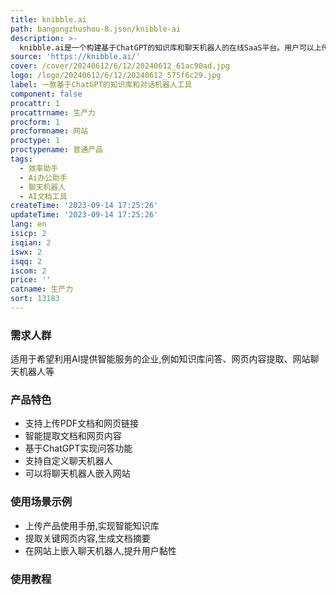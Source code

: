```yaml
---
title: knibble.ai
path: bangongzhushou-8.json/knibble-ai
description: >-
  knibble.ai是一个构建基于ChatGPT的知识库和聊天机器人的在线SaaS平台。用户可以上传PDF文档、网页链接或直接粘贴文本,knibble.ai会提取关键信息,并利用ChatGPT的力量,实现智能问答和对话。用户还可以定制聊天机器人的风格,并将其嵌入到自己的网站。该产品具有知识库问答、网页内容提取、免编码聊天机器人嵌入等功能,可以极大提高工作效率、增强用户黏性。定价合理,定位于中小企业。
source: 'https://knibble.ai/'
cover: /cover/20240612/6/12/20240612_61ac90ad.jpg
logo: /logo/20240612/6/12/20240612_575f6c29.jpg
label: 一款基于ChatGPT的知识库和对话机器人工具
component: false
procattr: 1
procattrname: 生产力
procform: 1
procformname: 网站
proctype: 1
proctypename: 普通产品
tags:
  - 效率助手
  - Ai办公助手
  - 聊天机器人
  - AI文档工具
createTime: '2023-09-14 17:25:26'
updateTime: '2023-09-14 17:25:26'
lang: en
isicp: 2
isqian: 2
iswx: 2
isqq: 2
iscom: 2
price: ''
catname: 生产力
sort: 13183
---
```




### 需求人群
适用于希望利用AI提供智能服务的企业,例如知识库问答、网页内容提取、网站聊天机器人等

### 产品特色
- 支持上传PDF文档和网页链接
- 智能提取文档和网页内容
- 基于ChatGPT实现问答功能
- 支持自定义聊天机器人
- 可以将聊天机器人嵌入网站

### 使用场景示例
- 上传产品使用手册,实现智能知识库
- 提取关键网页内容,生成文档摘要
- 在网站上嵌入聊天机器人,提升用户黏性

### 使用教程


  
